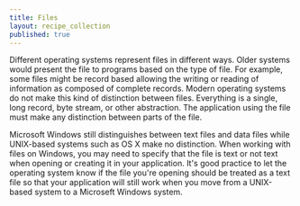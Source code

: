 ```yaml
---
title: Files
layout: recipe_collection
published: true
---
```


Different operating systems represent files in different ways. Older systems
would present the file to programs based on the type of file. For example,
some files might be record based allowing the writing or reading of
information as composed of complete records. Modern operating systems do not
make this kind of distinction between files. Everything is a single, long
record, byte stream, or other abstraction. The application using the file must
make any distinction between parts of the file.

Microsoft Windows still distinguishes between text files and data files while
UNIX-based systems such as OS X make no distinction. When working with files
on Windows, you may need to specify that the file is text or not text when
opening or creating it in your application. It's good practice to let the
operating system know if the file you're opening should be treated as a text
file so that your application will still work when you move from a UNIX-based
system to a Microseft Windows system.
